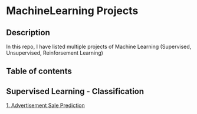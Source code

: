 # MachineLearning Projects

## Description
In this repo, I have listed multiple projects of Machine Learning (Supervised, Unsupervised, Reinforsement Learning)

## Table of contents

## Supervised Learning - Classification
[1. Advertisement Sale Prediction](https://github.com/SnehalThakur/MachineLearning/tree/main/Classification/AdvertisementSalePrediction)

